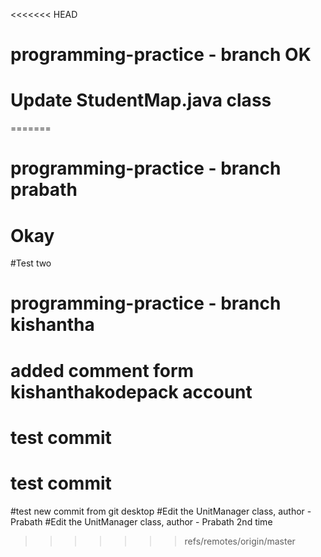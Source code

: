 <<<<<<< HEAD
# programming-practice - branch OK
# Update StudentMap.java class
=======
# programming-practice - branch prabath
# Okay
#Test two
# programming-practice - branch kishantha
# added comment form kishanthakodepack account
# test commit
# test commit
#test new commit from git desktop
#Edit the UnitManager class, author - Prabath
#Edit the UnitManager class, author - Prabath 2nd time
>>>>>>> refs/remotes/origin/master

